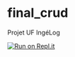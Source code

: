 # final_crud
Projet UF IngéLog

[![Run on Repl.it](https://repl.it/badge/github/Respoun/final_crud)](https://repl.it/github/Respoun/final_crud)